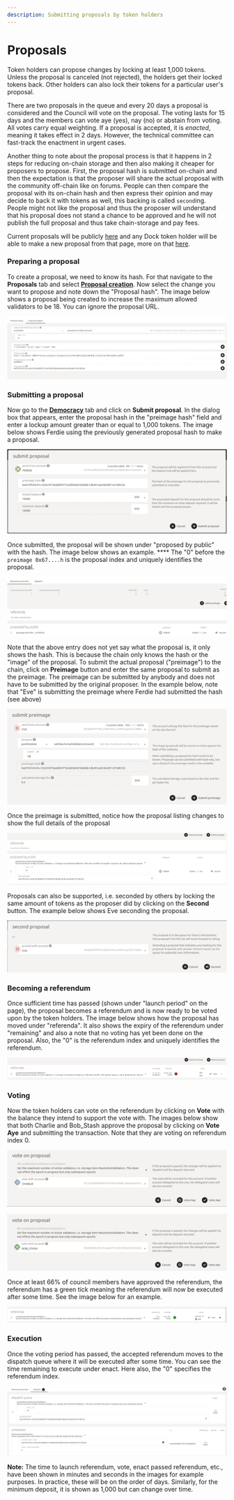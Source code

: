 ```yaml
---
description: Submitting proposals by token holders
---
```


# Proposals

Token holders can propose changes by locking at least 1,000 tokens. Unless the proposal is canceled (not rejected), the holders get their locked tokens back. Other holders can also lock their tokens for a particular user's proposal.

There are two proposals in the queue  and every 20 days a proposal is considered and the Council will vote on the proposal. The voting lasts for 15 days and the members can vote aye (yes), nay (no) or abstain from voting. All votes carry equal weighting. If a proposal is accepted, it is _enacted_, meaning it takes effect in 2 days. However, the technical committee can fast-track the enactment in urgent cases.&#x20;

Another thing to note about the proposal process is that it happens in 2 steps for reducing on-chain storage and then also making it cheaper for proposers to propose. First, the proposal hash is submitted on-chain and then the expectation is that the proposer will share the actual proposal with the community off-chain like on forums. People can then compare the proposal with its on-chain hash and then express their opinion and may decide to back it with tokens as well, this backing is called `second`ing. People might not like the proposal and thus the proposer will understand that his proposal does not stand a chance to be approved and he will not publish the full proposal and thus take chain-storage and pay fees.

Current proposals will be publicly [here](https://fe.dock.io/#/democracy) and any Dock token holder will be able to make a new proposal from that page, more on that [here](proposals.md).

### Preparing a proposal

To create a proposal, we need to know its hash. For that navigate to the **Proposals** tab and select [**Proposal creation**](https://fe.dock.io/#/master-proposals/create). Now select the change you want to propose and note down the "Proposal hash". The image below shows a proposal being created to increase the maximum allowed validators to be 18. You can ignore the proposal URL.

![](../../.gitbook/assets/proposal-creation.png)

### Submitting a proposal

Now go to the [**Democracy**](https://fe.dock.io/#/democracy) tab and click on **Submit proposal**. In the dialog box that appears, enter the proposal hash in the "preimage hash" field and enter a lockup amount greater than or equal to 1,000 tokens. The image below shows Ferdie using the previously generated proposal hash to make a proposal.

![](../../.gitbook/assets/public-proposal.png)

Once submitted, the proposal will be shown under "proposed by public" with the hash. The image below shows an example. **** The "0"  before the `preimage 0x67....h` is the proposal index and uniquely identifies the proposal.

![](../../.gitbook/assets/public-prop-list.png)

Note that the above entry does not yet say what the proposal is, it only shows the hash. This is because the chain only knows the hash or the "image" of the proposal. To submit the actual proposal ("preimage") to the chain, click on **Preimage** button and enter the same proposal to submit as the preimage. The preimage can be submitted by anybody and does not have to be submitted by the original proposer. In the example below, note that "Eve" is submitting the preimage where Ferdie had submitted the hash (see above)

![](../../.gitbook/assets/submit-preimage.png)

Once the preimage is submitted, notice how the proposal listing changes to show the full details of the proposal

![](../../.gitbook/assets/preimage-given.png)

Proposals can also be supported, i.e. seconded by others by locking the same amount of tokens as the proposer did by clicking on the **Second** button. The example below shows Eve seconding the proposal.

![](../../.gitbook/assets/second-prop.png)

### Becoming a referendum

Once sufficient time has passed (shown under "launch period" on the page), the proposal becomes a referendum and is now ready to be voted upon by the token holders. The image below shows how the proposal has moved under "referenda". It also shows the expiry of the referendum under "remaining" and also a note that no voting has yet been done on the proposal. Also, the "0" is the referendum index and uniquely identifies the referendum.

![](../../.gitbook/assets/referendum.png)

### Voting

Now the token holders can vote on the referendum by clicking on **Vote** with the balance they intend to support the vote with. The images below show that both Charlie and Bob\_Stash approve the proposal by clicking on **Vote Aye** and submitting the transaction. Note that they are voting on referendum index 0.

![](../../.gitbook/assets/vote-1.png)

![](../../.gitbook/assets/vote-2.png)

Once at least 66% of council members have approved the referendum, the referendum has a green tick meaning the referendum will now be executed after some time. See the image below for an example.

![](../../.gitbook/assets/referendum-2.png)

### Execution

Once the voting period has passed, the accepted referendum moves to the dispatch queue where it will be executed after some time. You can see the time remaining to execute under enact. Here also, the "0" specifies the referendum index.

![](../../.gitbook/assets/dispatch-1.png)



**Note:** The time to launch referendum, vote, enact passed referendum, etc., have been shown in minutes and seconds in the images for example purposes. In practice, these will be on the order of days. Similarly, for the minimum deposit, it is shown as 1,000 but can change over time.
